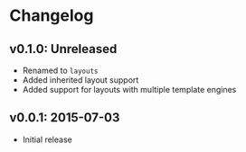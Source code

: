 # Changelog

## v0.1.0: Unreleased

- Renamed to `layouts`
- Added inherited layout support
- Added support for layouts with multiple template engines

## v0.0.1: 2015-07-03

- Initial release
